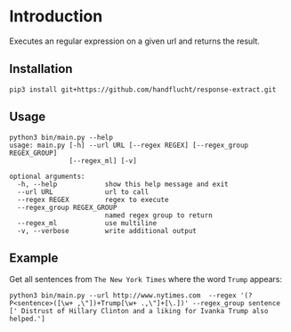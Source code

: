 # Introduction
Executes an regular expression on a given url and returns the result.

## Installation

`pip3 install git+https://github.com/handflucht/response-extract.git`

## Usage

```
python3 bin/main.py --help
usage: main.py [-h] --url URL [--regex REGEX] [--regex_group REGEX_GROUP]
               [--regex_ml] [-v]

optional arguments:
  -h, --help            show this help message and exit
  --url URL             url to call
  --regex REGEX         regex to execute
  --regex_group REGEX_GROUP
                        named regex group to return
  --regex_ml            use multiline
  -v, --verbose         write additional output
```

## Example

Get all sentences from `The New York Times` where the word `Trump` appears:
```
python3 bin/main.py --url http://www.nytimes.com  --regex '(?P<sentence>([\w+ ,\"])+Trump[\w+ .,\"]+[\.])' --regex_group sentence
[' Distrust of Hillary Clinton and a liking for Ivanka Trump also helped.']
```
